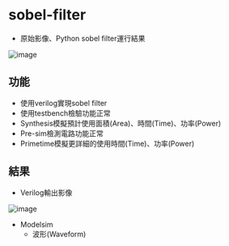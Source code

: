 # sobel-filter
*  原始影像、Python sobel filter運行結果
  
  ![image](https://github.com/TingKaiHsu0525/sobel-filter/assets/145333999/de1ef3aa-dfc3-4412-aef8-ed32efa35bf5)

## 功能
*  使用verilog實現sobel filter
*  使用testbench檢驗功能正常
*  Synthesis模擬預計使用面積(Area)、時間(Time)、功率(Power)
*  Pre-sim檢測電路功能正常
*  Primetime模擬更詳細的使用時間(Time)、功率(Power)

## 結果
*  Verilog輸出影像
  
  ![image](https://github.com/TingKaiHsu0525/sobel-filter/assets/145333999/e6e41c57-5a3c-4207-9c37-722147a20ce1)
*  Modelsim
    *   波形(Waveform)
